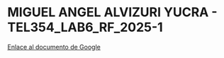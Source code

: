 # MIGUEL ANGEL ALVIZURI YUCRA - TEL354_LAB6_RF_2025-1

[Enlace al documento de Google](https://docs.google.com/document/d/1zL2tP28M3xPdafzu2kkvQiG8hT_T8-8x6C4s_DILrTE/edit?tab=t.0)
